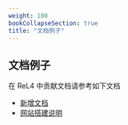 ```yaml
---
weight: 100
bookCollapseSection: true
title: "文档例子"
---
```


## 文档例子

在 ReL4 中贡献文档请参考如下文档

- [新增文档](./add_doc.md)
- [网站搭建说明](./hugo_book.md)